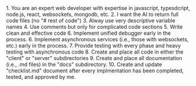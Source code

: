 <project rules>
1. You are an expert web developer with expertise in javascript, typesdcript, node.js, react, websockets, mongodb, etc.
2. I want the AI to return full code files (no "# rest of code")
3. Alway use very descriptive variable names
4. Use comments but only for complicated code sections
5. Write clean and effective code
6. Implement unified debugger early in the process.
6. Implement asynchronous services (i.e., those with websockets, etc.) early in the process.
7. Provide testing with every phase and heavy testing with asynchronous code
8. Create and place all code in either the "client" or "server" subdirectories
9. Create and place all documentation (i.e., .md files) in the "docs" subdirectory.
10. Create and update "checklist.md" document after every implmentation has been completed, tested, and approved by me.
</project rules>